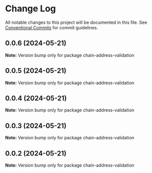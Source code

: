 # Change Log

All notable changes to this project will be documented in this file.
See [Conventional Commits](https://conventionalcommits.org) for commit guidelines.

## 0.0.6 (2024-05-21)

**Note:** Version bump only for package chain-address-validation





## 0.0.5 (2024-05-21)

**Note:** Version bump only for package chain-address-validation





## 0.0.4 (2024-05-21)

**Note:** Version bump only for package chain-address-validation





## 0.0.3 (2024-05-21)

**Note:** Version bump only for package chain-address-validation





## 0.0.2 (2024-05-21)

**Note:** Version bump only for package chain-address-validation
